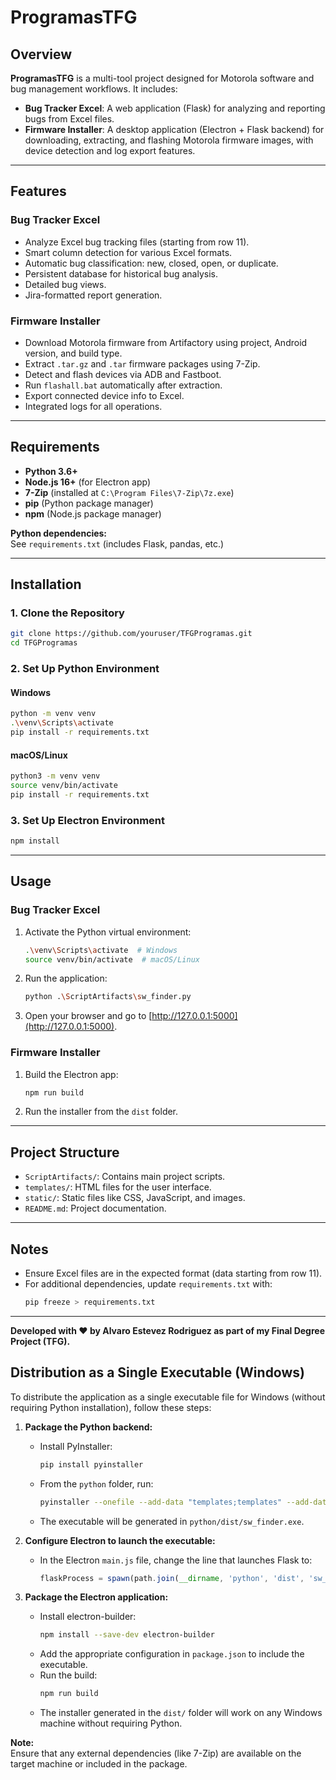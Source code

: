 # ProgramasTFG

## Overview

**ProgramasTFG** is a multi-tool project designed for Motorola software and bug management workflows. It includes:

- **Bug Tracker Excel**: A web application (Flask) for analyzing and reporting bugs from Excel files.
- **Firmware Installer**: A desktop application (Electron + Flask backend) for downloading, extracting, and flashing Motorola firmware images, with device detection and log export features.

---

## Features

### Bug Tracker Excel

- Analyze Excel bug tracking files (starting from row 11).
- Smart column detection for various Excel formats.
- Automatic bug classification: new, closed, open, or duplicate.
- Persistent database for historical bug analysis.
- Detailed bug views.
- Jira-formatted report generation.

### Firmware Installer

- Download Motorola firmware from Artifactory using project, Android version, and build type.
- Extract `.tar.gz` and `.tar` firmware packages using 7-Zip.
- Detect and flash devices via ADB and Fastboot.
- Run `flashall.bat` automatically after extraction.
- Export connected device info to Excel.
- Integrated logs for all operations.

---

## Requirements

- **Python 3.6+**
- **Node.js 16+** (for Electron app)
- **7-Zip** (installed at `C:\Program Files\7-Zip\7z.exe`)
- **pip** (Python package manager)
- **npm** (Node.js package manager)

**Python dependencies:**  
See `requirements.txt` (includes Flask, pandas, etc.)

---

## Installation

### 1. Clone the Repository

```bash
git clone https://github.com/youruser/TFGProgramas.git
cd TFGProgramas
```

### 2. Set Up Python Environment

#### Windows

```bash
python -m venv venv
.\venv\Scripts\activate
pip install -r requirements.txt
```

#### macOS/Linux

```bash
python3 -m venv venv
source venv/bin/activate
pip install -r requirements.txt
```

### 3. Set Up Electron Environment

```bash
npm install
```

---

## Usage

### Bug Tracker Excel

1. Activate the Python virtual environment:
   ```bash
   .\venv\Scripts\activate  # Windows
   source venv/bin/activate  # macOS/Linux
   ```

2. Run the application:
   ```bash
   python .\ScriptArtifacts\sw_finder.py
   ```

3. Open your browser and go to [http://127.0.0.1:5000](http://127.0.0.1:5000).

### Firmware Installer

1. Build the Electron app:
   ```bash
   npm run build
   ```

2. Run the installer from the `dist` folder.

---

## Project Structure

- `ScriptArtifacts/`: Contains main project scripts.
- `templates/`: HTML files for the user interface.
- `static/`: Static files like CSS, JavaScript, and images.
- `README.md`: Project documentation.

---

## Notes

- Ensure Excel files are in the expected format (data starting from row 11).
- For additional dependencies, update `requirements.txt` with:
  ```bash
  pip freeze > requirements.txt
  ```

---

**Developed with ❤️ by Alvaro Estevez Rodriguez as part of my Final Degree Project (TFG).**

## Distribution as a Single Executable (Windows)

To distribute the application as a single executable file for Windows (without requiring Python installation), follow these steps:

1. **Package the Python backend:**
   - Install PyInstaller:
     ```bash
     pip install pyinstaller
     ```
   - From the `python` folder, run:
     ```bash
     pyinstaller --onefile --add-data "templates;templates" --add-data "static;static" sw_finder.py
     ```
   - The executable will be generated in `python/dist/sw_finder.exe`.

2. **Configure Electron to launch the executable:**
   - In the Electron `main.js` file, change the line that launches Flask to:
     ```js
     flaskProcess = spawn(path.join(__dirname, 'python', 'dist', 'sw_finder.exe'));
     ```

3. **Package the Electron application:**
   - Install electron-builder:
     ```bash
     npm install --save-dev electron-builder
     ```
   - Add the appropriate configuration in `package.json` to include the executable.
   - Run the build:
     ```bash
     npm run build
     ```
   - The installer generated in the `dist/` folder will work on any Windows machine without requiring Python.

**Note:**  
Ensure that any external dependencies (like 7-Zip) are available on the target machine or included in the package.